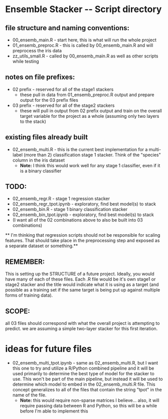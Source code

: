 
# Ensemble Stacker -- Script directory

## file structure and naming conventions:

* 00_ensemb_main.R - start here, this is what will run the whole project
* 01_ensemb_preproc.R - this is called by 00_ensemb_main.R and will preprocess the iris data
* zz_utils_small.R - called by 00_ensemb_main.R as well as other scripts while testing


## notes on file prefixes:

* 02 prefix - reserved for all of the stage1 stackers 
	- these pull in data from 01_ensemb_preproc.R output and prepare output for the 03 prefix files
* 03 prefix - reserved for all of the stage2 stackers 
	- these will pull in output from 02 prefix output and train on the overall target variable for the project as a whole (assuming only two layers to the stack) 


## existing files already built

* 02_ensemb_multi.R - this is the current best implementation for a multi-label (more than 2) classification stage 1 stacker. Think of the "species" column in the iris dataset
	- **Note:** I think this would work well for any stage 1 classifier, even if it is a binary classifier


## TODO:

* 02_ensemb_regr.R - stage 1 regression stacker
* 02_ensemb_regr_tpot.ipynb - exploratory, find best model(s) to stack 
* 02_ensemb_bin.R - stage 1 binary classification stacker
* 02_ensemb_bin_tpot.ipynb - exploratory, find best model(s) to stack
* (I want all of the 02 combinations above to also be built into 03 combinations)


** I'm thinking that regression scripts should not be responsible for scaling features. That should take place in the preprocessing step and exposed as a separate dataset or something.**


## REMEMBER: 

This is setting up the STRUCTURE of a future project. Ideally, you would have many of each of these files. Each .R file would be it's own stage1 or stage2 stacker and the title would indicate what it is using as a target (and possible as a training set if the same target is being put up against multiple forms of training data).


## SCOPE:

all 03 files should correspond with what the overall project is attempting to predict. we are assuming a simple two-layer stacker for this first iteration.


	
	
	
	
# ideas for future files

* 02_ensemb_multi_tpot.ipynb - same as 02_ensemb_multi.R, but I want this one to try and utilize a R/Python combined pipeline and it will be used primarily to determine the best type of model for the stacker to use. This won't be part of the main pipeline, but instead it will be used to determine which model to embed in the 02_ensemb_multi.R file. This concept generalizes to all of the files that contain the string "tpot" in the name of the file.
	- **Note:** this would require non-sparse matrices I believe... also, it will require passing data between R and Python, so this will be a while before I'm able to implement this




